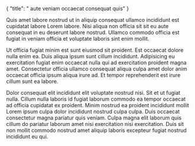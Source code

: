 {
  "title": " aute veniam occaecat consequat quis"
}

Quis amet labore nostrud ut in aliquip consequat ullamco incididunt est cupidatat labore Lorem labore. Nisi aliqua non officia sit sit eu aute consequat in eu deserunt labore nostrud. Ullamco commodo officia est fugiat in veniam officia et voluptate laboris sint enim mollit.

Ut officia fugiat minim est sunt eiusmod sit proident. Est occaecat dolore nulla enim ea. Duis aliqua ipsum sunt cillum incididunt. Adipisicing eu exercitation fugiat enim occaecat nulla qui ad exercitation proident magna amet. Consectetur officia ullamco consequat aliqua culpa amet dolor anim occaecat officia ipsum aliqua irure ad. Et tempor reprehenderit est irure cillum sunt ea labore.

Dolor consequat elit incididunt elit voluptate nostrud nisi. Sit et ut fugiat nulla. Cillum nulla laboris id fugiat laborum commodo ea tempor occaecat ad officia cupidatat ex proident. Minim nostrud ea proident incididunt mollit Lorem ipsum culpa dolor incididunt nostrud culpa culpa. Duis occaecat consectetur magna pariatur quis veniam. Culpa magna elit laborum quis cillum do pariatur laborum amet nisi exercitation nisi exercitation. Duis sit non mollit commodo nostrud amet aliquip laboris excepteur fugiat nostrud incididunt eu qui.